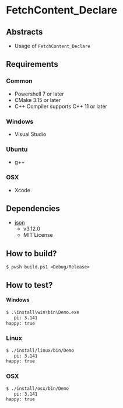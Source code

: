 # FetchContent_Declare

## Abstracts

* Usage of `FetchContent_Declare`

## Requirements

### Common

* Powershell 7 or later
* CMake 3.15 or later
* C++ Compiler supports C++ 11 or later

### Windows

* Visual Studio

### Ubuntu

* g++

### OSX

* Xcode

## Dependencies

* [json](https://github.com/nlohmann/json)
  * v3.12.0
  * MIT License

## How to build?

````shell
$ pwsh build.ps1 <Debug/Release>
````

## How to test?

#### Windows

````bat
$ .\install\win\bin\Demo.exe
   pi: 3.141
happy: true
````

### Linux

````bash
$ ./install/linux/bin/Demo
   pi: 3.141
happy: true
````

### OSX

````bash
$ ./install/osx/bin/Demo
   pi: 3.141
happy: true
````